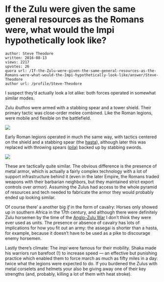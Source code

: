 # If the Zulu were given the same general resources as the Romans were, what would the Impi hypothetically look like?

	author: Steve Theodore
	written: 2016-08-13
	views: 2217
	upvotes: 26
	quora url: /If-the-Zulu-were-given-the-same-general-resources-as-the-Romans-were-what-would-the-Impi-hypothetically-look-like/answer/Steve-Theodore
	author url: /profile/Steve-Theodore


I suspect they’d actually look a lot alike: both forces operated in somewhat similar modes.

Zulu _ibuthos_  were armed with a stabbing spear and a tower shield. Their primary tactic was close-order melee combined. Like the Roman legions, were mobile and flexible on the battlefield.

![](https://qph.fs.quoracdn.net/main-qimg-4075a56a524a32f05f5b4abd5335ab5a)

Early Roman legions operated in much the same way, with tactics centered on the shield and a stabbing spear (the [hasta](https://en.wikipedia.org/wiki/Hasta_(spear))), although later this was replaced with throwing spears ([pila)](https://en.wikipedia.org/wiki/Pilum) backed up by stabbing swords.

![](https://qph.fs.quoracdn.net/main-qimg-b355cb52eddb4e80801f4b4b21d2516e)

These are tactically quite similar. The obvious difference is the presence of metal armor, which is actually a fairly complex technology with a lot of support infrastructure behind it (even in the later Empire, the Romans traded weapons with their barbarian neighbors, but they maintained strict export controls over _armor)._ Assuming the Zulus had access to the whole pyramid of resources and tech needed to fabricate the armor they would probably ended up looking similar.

Of course there’ a another big _if_  in the form of cavalry: Horses only showed up in southern Africa in the 17th century, and although there were definitely Zulu horsemen by the time of the [Anglo-Zulu War](https://en.wikipedia.org/wiki/Anglo-Zulu_War) I don’t think they were ever used as units. The presence or absence of cavalry has lots of implications for how you fit out an army: the assegai is shorter than a hasta, for example, because it doesn’t have to be used as a pike to discourage enemy horsemen.

Lastly there’s climate: The _impi_  were famous for their mobility. Shaka made his warriors run barefoot (!) to increase speed — an effective but punishing practice which enabled them to force march as much as fifty miles in a day: twice what the legions were expected to do. If you burdened the Zulus with metal corselets and helmets your also be giving away one of their key strengths (and, probably, killing a lot of them with heat stroke).

